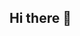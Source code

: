 ## Hi there 👋

<!--
**Here's an updated version of your GitHub README:  

---

# Hi there! 👋  

Welcome to my GitHub profile!  

I'm Starwin, a first-year Computer Engineering student at the Polytechnic University of the Philippines. I'm just starting my journey in tech and am eager to learn, grow, and build a solid foundation in computer engineering.  

## 🌱 Currently Exploring  
- Basics of computer architecture and hardware  
- Programming and software development  
- Embedded systems and IoT  

## 🛠 Goals  
- Develop and improve my technical skills through hands-on projects.  
- Contribute to open-source communities.  
- Build innovative solutions that make a difference.  

## 🚀 Interests  
- Computer systems and hardware innovations  
- Automation and smart technologies  

## 📫 Let’s Connect!  
- **Email:** james.canoy87@gmail.com   

Thanks for dropping by! I'm excited to connect, collaborate, and grow together in this journey. Stay tuned for projects and updates! 😊  


-->
